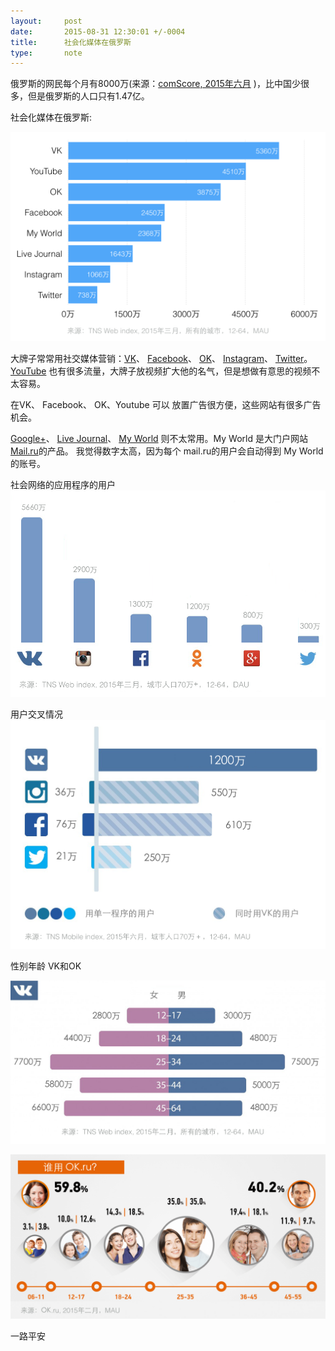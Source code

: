 ```yaml
---
layout:     post
date:       2015-08-31 12:30:01 +/-0004
title:      社会化媒体在俄罗斯
type:       note
---
```


俄罗斯的网民每个月有8000万(来源：[comScore, 2015年六月](http://siliconrus.com/2015/08/comscore-june2015/) )，比中国少很多，但是俄罗斯的人口只有1.47亿。


社会化媒体在俄罗斯:

![](/images/sm.001.png)

大牌子常常用社交媒体营销：[VK](https://vk.com)、 [Facebook](https://facebook.com)、 [OK](https://ok.ru)、 [Instagram](https://instagram.com)、 [Twitter](https://twitter.com)。[YouTube](https://youtube.com) 也有很多流量，大牌子放视频扩大他的名气，但是想做有意思的视频不太容易。

在VK、 Facebook、 OK、Youtube 可以 放置广告很方便，这些网站有很多广告机会。

[Google+](https://plus.google.com)、 [Live Journal](https://livejournal.com)、 [My World](https://my.mail.ru)  则不太常用。My World 是大门户网站 [Mail.ru](https://mail.ru)的产品。
我觉得数字太高，因为每个 mail.ru的用户会自动得到 My World的账号。


社会网络的应用程序的用户
![](/images/JlEAwaNOImQ.png)


用户交叉情况
![](/images/nwyqnjvhV8M.png)


性别年龄 VK和OK

![](/images/a1cfa51dbf17bddcb70f.png)

![](/images/ebeaf776a2249697e4a6.png)




一路平安
